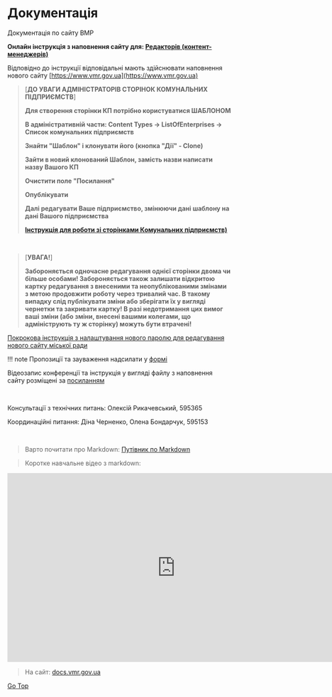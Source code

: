 # Документація



Документація по сайту ВМР

**Онлайн інструкція з наповнення сайту для: 
[Редакторів (контент-менеджерів)](https://docs.vmr.gov.ua/ContentEditors/ContentEditor_Manual)**


Відповідно до інструкції відповідальні мають здійснювати наповнення нового сайту  [https://www.vmr.gov.ua](https://www.vmr.gov.ua)

> [**ДО УВАГИ АДМІНІСТРАТОРІВ СТОРІНОК КОМУНАЛЬНИХ ПІДПРИЄМСТВ**]
> 
> **Для створення сторінки КП потрібно користуватися ШАБЛОНОМ**
> 
> **В адміністративній части: Content Types -> ListOfEnterprises -> Список комунальних підприємств**
> 
> **Знайти "Шаблон" і клонувати його (кнопка "Дії" - Clone)**
> 
> **Зайти в новий клонований Шаблон, замість назви написати назву Вашого КП**
> 
> **Очистити поле "Посилання"**
> 
> **Опублікувати**
> 
> **Далі редагувати Ваше підприємство, змінюючи дані шаблону на дані Вашого підприємства**
> 
> **[Інструкція для роботи зі сторінками Комунальних підприємств)](https://docs.vmr.gov.ua/ContentEditors/CreateMunicipalEnterprise/)**
>
&nbsp;
>
> [**УВАГА!**]
> 
> **Забороняється одночасне редагування однієї сторінки двома чи більше особами! Забороняється також залишати відкритою картку редагування з внесеними та неопублікованими змінами з метою продовжити роботу через тривалий час. В такому випадку слід публікувати зміни або зберігати їх у вигляді чернетки та закривати картку! В разі недотримання цих вимог ваші зміни (або зміни, внесені вашими колегами, що адмініструють ту ж сторінку) можуть бути втрачені!**


[Покрокова інструкція з налаштування нового паролю для редагування нового сайту міської ради](https://drive.google.com/file/d/1uZKefK1yr1JgItzT6xLznXe-SF0di7HA/view?usp=sharing)


!!! note
   Пропозиції та зауваження надсилати у [формі](https://forms.gle/no5a82WQeeLBkDBd8)



Відеозапис конференції та інструкція у вигляді файлу з наповнення сайту розміщені за [посиланням](https://drive.google.com/drive/folders/1vxNdPGNhCKCb8g28nMzwHic48xQBBQK6?usp=sharing)

&nbsp;

Консультації з технічних питань: Олексій Рикачевський, 595365

Координаційні питання: Діна Черненко, Олена Бондарчук, 595153  

&nbsp;
> Варто почитати про Markdown:
> [Путівник по Markdown](https://markdown.rozh2sch.org.ua)

> Коротке навчальне відео з markdown:

<iframe width="756" height="425" src="https://www.youtube.com/embed/syrGPPekLHQ" title="YouTube video player" frameborder="0" allow="accelerometer; autoplay; clipboard-write; encrypted-media; gyroscope; picture-in-picture" allowfullscreen></iframe>






> На сайт: 
[docs.vmr.gov.ua](https://docs.vmr.gov.ua)

[Go Top](#)

